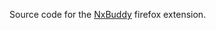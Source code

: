 Source code for the [NxBuddy](https://addons.mozilla.org/fr/firefox/addon/nxbuddy/) firefox extension.
